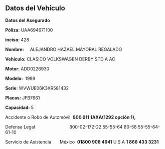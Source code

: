 ## Datos del Vehículo 
**Datos del Asegurado**

**Póliza:**
	UAA694671100
	
**inciso:**
	428

**Nombre:**     ALEJANDRO HAZAEL MAYORAL REGALADO


**Vehículo:**
	CLASICO VOLKSWAGEN DERBY STD A AC 

**Motor:**
	ADD0226930

**Modelo:** 
	1999

**Serie**:
	WVWUE06K3XR581432 

**Placas:**
 JFB7661
 
**Capacidad:** 
	5 

Accidente o Robo de Automóvil  **800 911 1AXA(1292 opción 1),** 

Defensa Legal                            800-02-172-22
													55-55-64 80-58
													55-55-64-61-10

Servicio de Asistencia       México  **01800 908 4641**
											U.S.A    **1 866 433 3231**